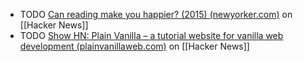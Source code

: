 - TODO [Can reading make you happier? (2015) (newyorker.com)](https://news.ycombinator.com/item?id=41149974) on [[Hacker News]]
- TODO [Show HN: Plain Vanilla – a tutorial website for vanilla web development (plainvanillaweb.com)](https://news.ycombinator.com/item?id=41147830) on [[Hacker News]]